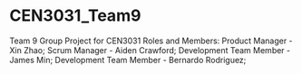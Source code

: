# CEN3031_Team9
Team 9 Group Project for CEN3031
Roles and Members:
Product Manager - Xin Zhao;
Scrum Manager - Aiden Crawford;
Development Team Member - James Min;
Development Team Member - Bernardo Rodriguez;

